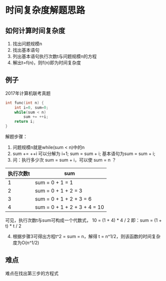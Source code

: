 # 时间复杂度解题思路

## 如何计算时间复杂度
1. 找出问题规模n
2. 找出基本语句
3. 列出基本语句执行次数t与问题规模n的方程
4. 解出t=f(n)，则f(n)即为时间复杂度

## 例子
2017年计算机联考真题
```c
int func(int n) {
    int i=0, sum=0;
    while(sum < n)
        sum += ++i;
    return i;
}
```
解题步骤：
1. 问题规模n就是while(sum < n)中的n
2. sum += ++i 可以分解为 i+1; sum = sum + i; 基本语句为sum = sum + i;
3. 问：执行多少次 sum = sum + i，可以使 sum = n ？

|  执行次数t | sum   | 
|  ----  | ----  | 
| 1 | sum = 0 + 1 = 1 |
| 2 | sum = 0 + 1 + 2 = 3 |
| 3 | sum = 0 + 1 + 2 + 3 = 6 |
| 4 | sum = 0 + 1 + 2 + 3 + 4 = 10 |
可见，执行次数t与sum可构成一个代数式， 10 = (1 + 4) * 4 / 2  即：sum = (1 + t) * t / 2

4. 根据步骤3可得出方程t^2 = sum = n，解得 t = n^1/2，则该函数的时间复杂度为O(n^1/2)

## 难点
难点在找出第三步的方程式